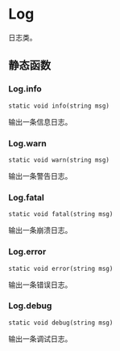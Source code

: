 # Log
日志类。
## 静态函数

### Log.info

```
static void info(string msg)
```

输出一条信息日志。

### Log.warn

```
static void warn(string msg)
```

输出一条警告日志。

### Log.fatal

```
static void fatal(string msg)
```

输出一条崩溃日志。

### Log.error

```
static void error(string msg)
```

输出一条错误日志。

### Log.debug

```
static void debug(string msg)
```

输出一条调试日志。


